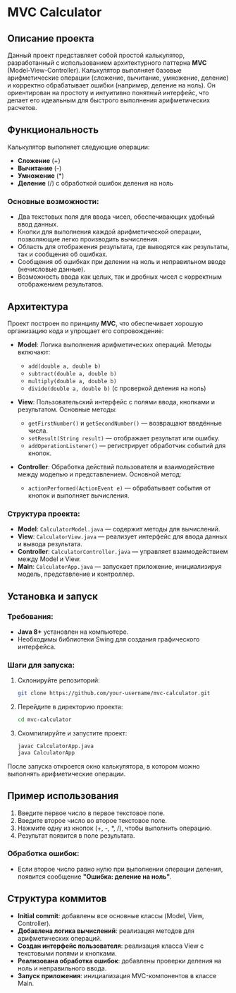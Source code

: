 # MVC Calculator

## Описание проекта

Данный проект представляет собой простой калькулятор, разработанный с использованием архитектурного паттерна **MVC** (Model-View-Controller). Калькулятор выполняет базовые арифметические операции (сложение, вычитание, умножение, деление) и корректно обрабатывает ошибки (например, деление на ноль). Он ориентирован на простоту и интуитивно понятный интерфейс, что делает его идеальным для быстрого выполнения арифметических расчетов.

## Функциональность

Калькулятор выполняет следующие операции:

- **Сложение** (+)
- **Вычитание** (-)
- **Умножение** (*)
- **Деление** (/) с обработкой ошибок деления на ноль

### Основные возможности:

- Два текстовых поля для ввода чисел, обеспечивающих удобный ввод данных.
- Кнопки для выполнения каждой арифметической операции, позволяющие легко производить вычисления.
- Область для отображения результата, где выводятся как результаты, так и сообщения об ошибках.
- Сообщения об ошибках при делении на ноль и неправильном вводе (нечисловые данные).
- Возможность ввода как целых, так и дробных чисел с корректным отображением результатов.

## Архитектура

Проект построен по принципу **MVC**, что обеспечивает хорошую организацию кода и упрощает его сопровождение:

- **Model**: Логика выполнения арифметических операций. Методы включают:
  - `add(double a, double b)`
  - `subtract(double a, double b)`
  - `multiply(double a, double b)`
  - `divide(double a, double b)` (с проверкой деления на ноль)
  
- **View**: Пользовательский интерфейс с полями ввода, кнопками и результатом. Основные методы:
  - `getFirstNumber()` и `getSecondNumber()` — возвращают введённые числа.
  - `setResult(String result)` — отображает результат или ошибку.
  - `addOperationListener()` — регистрирует обработчик событий для кнопок.
  
- **Controller**: Обработка действий пользователя и взаимодействие между моделью и представлением. Основной метод:
  - `actionPerformed(ActionEvent e)` — обрабатывает события от кнопок и выполняет вычисления.

### Структура проекта:

- **Model**: `CalculatorModel.java` — содержит методы для вычислений.
- **View**: `CalculatorView.java` — реализует интерфейс для ввода данных и вывода результата.
- **Controller**: `CalculatorController.java` — управляет взаимодействием между Model и View.
- **Main**: `CalculatorApp.java` — запускает приложение, инициализируя модель, представление и контроллер.

## Установка и запуск

### Требования:

- **Java 8+** установлен на компьютере.
- Необходимы библиотеки Swing для создания графического интерфейса.

### Шаги для запуска:

1. Склонируйте репозиторий:

   ```bash
   git clone https://github.com/your-username/mvc-calculator.git
   ```

2. Перейдите в директорию проекта:

   ```bash
   cd mvc-calculator
   ```

3. Скомпилируйте и запустите проект:

   ```bash
   javac CalculatorApp.java
   java CalculatorApp
   ```

После запуска откроется окно калькулятора, в котором можно выполнять арифметические операции.

## Пример использования

1. Введите первое число в первое текстовое поле.
2. Введите второе число во второе текстовое поле.
3. Нажмите одну из кнопок (+, -, *, /), чтобы выполнить операцию.
4. Результат появится в поле результата.

### Обработка ошибок:

- Если второе число равно нулю при выполнении операции деления, появится сообщение **"Ошибка: деление на ноль"**.

## Структура коммитов

- **Initial commit**: добавлены все основные классы (Model, View, Controller).
- **Добавлена логика вычислений**: реализация методов для арифметических операций.
- **Создан интерфейс пользователя**: реализация класса View с текстовыми полями и кнопками.
- **Реализована обработка ошибок**: добавлены проверки деления на ноль и неправильного ввода.
- **Запуск приложения**: инициализация MVC-компонентов в классе Main.
